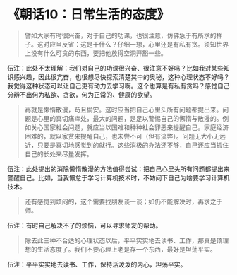 # 《朝话10：日常生活的态度》

> 譬如大家有时很兴奋，对于自己的功课，也很注意，仿佛急于有所求的样子。这时应当反省：这是干什么？仔细一想，心里还是有私有贪。须知世界上没有什么可贪的东西，要把他放得空洞开豁一些。

伍注：此处不太理解：我们对自己的功课很兴奋、很注意不好吗？比如我对某些知识感兴趣，因此很亢奋，也很想尽快探索清楚其中的奥秘，这种心理状态不好吗？我觉得这种状态可以让自己更有动力去学习啊。这个也算是有私有贪吗？感觉自己分辨不出何为私欲、贪欲，何为正常的、健康的欲望。

> 再就是懒惰散漫，苟且偷安。这时应当把自己心里头所有问题都提出来。问题是心里的真切痛痒处，最大的问题，是足以警惕自己的懈惰与散漫的。例如关心国家社会问题，就应当以国难和种种社会罪恶来提醒自己。家庭经济困难的，就以家贫来提醒自己，也未尝不可（但有流弊）。问题无大小无远近，只要是真切地感觉到的就行。这些消极的办法还不够，自己还应当抓住自己的长处来尽量发挥。

伍注：此处提出的消除懒惰散漫的方法值得尝试：把自己心里头所有问题都提出来警醒自己。比如，当我懈怠于学习计算机技术时，不妨问下自己为啥要学习计算机技术。

> 还有感觉到烦闷的，这个需要找朋友谈一谈；如仍不能解决时，再求之于师。

伍注：有时自己解决不了的烦恼，可以寻求师友的帮助。

> 除去此三种不合适的心理状态以后，平平实实地去读书、工作，那真是顶理想的生活态度了。我们不要心理上老是存一个东西，最好是坦荡平实。

伍注：平平实实地去读书、工作，保持活泼泼的内心，坦荡平实。
